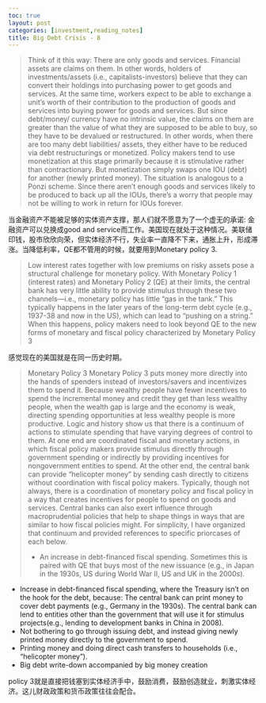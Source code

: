 ```yaml
---
toc: true
layout: post
categories: [investment,reading_notes]
title: Big Debt Crisis - 8
---
```

>  Think of it this way: There are only goods and services. Financial assets are claims on them. In other words, holders of investments/assets (i.e., capitalists-investors) believe that they can convert their holdings into purchasing power to get goods and services. At the same time, workers expect to be able to exchange a unit’s worth of their contribution to the production of goods and services into buying power for goods and services. But since debt/money/ currency have no intrinsic value, the claims on them are greater than the value of what they are supposed to be able to buy, so they have to be devalued or restructured. In other words, when there are too many debt liabilities/ assets, they either have to be reduced via debt restructurings or monetized. Policy makers tend to use monetization at this stage primarily because it is stimulative rather than contractionary. But monetization simply swaps one IOU (debt) for another (newly printed money). The situation is analogous to a Ponzi scheme. Since there aren’t enough goods and services likely to be produced to back up all the IOUs, there’s a worry that people may not be willing to work in return for IOUs forever.

当金融资产不能被足够的实体资产支撑，那人们就不愿意为了一个虚无的承诺: 金融资产可以兑换成good and service而工作。美国现在就处于这种情况。美联储印钱，股市欣欣向荣，但实体经济不行，失业率一直降不下来，通胀上升，形成滞涨。当降低利率，QE都不管用的时候，就要用到Monetary policy 3.

> Low interest rates together with low premiums on risky assets pose a structural challenge for monetary policy. With Monetary Policy 1 (interest rates) and Monetary Policy 2 (QE) at their limits, the central bank has very little ability to provide stimulus through these two channels—i.e., monetary policy has little “gas in the tank.” This typically happens in the later years of the long-term debt cycle (e.g., 1937-38 and now in the US), which can lead to “pushing on a string.” When this happens, policy makers need to look beyond QE to the new forms of monetary and fiscal policy characterized by Monetary Policy 3

感觉现在的美国就是在同一历史时期。

> Monetary Policy 3
Monetary Policy 3 puts money more directly into the hands of spenders instead of investors/savers and incentivizes them to spend it. Because wealthy people have fewer incentives to spend the incremental money and credit they get than less wealthy people, when the wealth gap is large and the economy is weak, directing spending opportunities at less wealthy people is more productive.
Logic and history show us that there is a continuum of actions to stimulate spending that have varying degrees of control to them. At one end are coordinated fiscal and monetary actions, in which fiscal policy makers provide stimulus directly through government spending or indirectly by providing incentives for nongovernment entities to spend. At the other end, the central bank can provide “helicopter money” by sending cash directly to citizens without coordination with fiscal policy makers. Typically, though not always, there is a coordination of monetary policy and fiscal policy in a way that creates incentives for people to spend on goods and services. Central banks can also exert influence through macroprudential policies that help to shape things in ways that are similar to how fiscal policies might. For simplicity, I have organized that continuum and provided references to specific priorcases of each below.
> - An increase in debt-financed fiscal spending. Sometimes this is paired with QE that buys most of the new issuance (e.g., in Japan in the 1930s, US during World War II, US and UK in the 2000s).
- Increase in debt-financed fiscal spending, where the Treasury isn’t on the hook for the debt, because: The central bank can print money to cover debt payments (e.g., Germany in the 1930s). The central bank can lend to entities other than the government that will use it for stimulus projects(e.g., lending to development banks in China in 2008).
- Not bothering to go through issuing debt, and instead giving newly printed money directly to the
government to spend. 
- Printing money and doing direct cash transfers to households (i.e., “helicopter money”).
- Big debt write-down accompanied by big money creation

policy 3就是直接把钱塞到实体经济手中，鼓励消费，鼓励创造就业，刺激实体经济。这儿财政政策和货币政策往往会配合。
